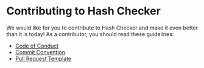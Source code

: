 # Contributing to Hash Checker

We would like for you to contribute to Hash Checker and make it even better than it is today! As a contributor, you should read these guidelines:

* [Code of Conduct](./CODE_OF_CONDUCT.md)
* [Commit Convention](https://github.com/fartem/repository-rules/blob/master/commit-convention/COMMIT_CONVENTION.md)
* [Pull Request Template](./.github/pull_request_template.md)
